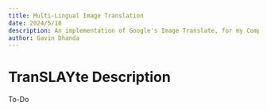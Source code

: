 ```yaml
---
title: Multi-Lingual Image Translation
date: 2024/5/18
description: An implementation of Google's Image Translate, for my Computer Vision final project. Produces a text overlay on top of an input image, in the desired output language.
author: Gavin Dhanda
---
```


# TranSLAYte Description

To-Do
